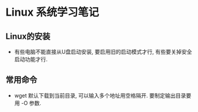 # Linux 系统学习笔记

## Linux的安装

- 有些电脑不能直接从U盘启动安装, 要启用旧的启动模式才行, 有些要关掉安全启动功能才行.

## 常用命令

- wget 默认下载到当前目录, 可以输入多个地址用空格隔开. 要制定输出目录要用 -O 参数.